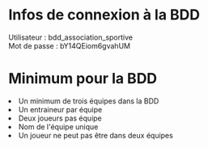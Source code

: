 # Infos de connexion à la BDD
Utilisateur : bdd_association_sportive <br>
Mot de passe : bY14QEiom6gvahUM

# Minimum pour la BDD
<li>Un minimum de trois équipes dans la BDD</li>
<li>Un entraineur par équipe</li>
<li>Deux joueurs pas équipe</li>
<li>Nom de l'équipe unique</li>
<li>Un joueur ne peut pas être dans deux équipes</li>


